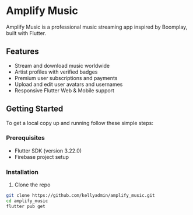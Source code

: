 # Amplify Music

Amplify Music is a professional music streaming app inspired by Boomplay, built with Flutter.

## Features

- Stream and download music worldwide
- Artist profiles with verified badges
- Premium user subscriptions and payments
- Upload and edit user avatars and usernames
- Responsive Flutter Web & Mobile support

## Getting Started

To get a local copy up and running follow these simple steps:

### Prerequisites

- Flutter SDK (version 3.22.0)
- Firebase project setup

### Installation

1. Clone the repo

```bash
git clone https://github.com/kellyadmin/amplify_music.git
cd amplify_music
flutter pub get
